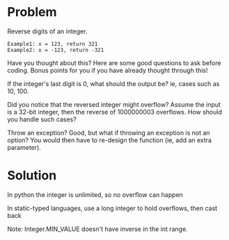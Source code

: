 Problem
===
Reverse digits of an integer.

	Example1: x = 123, return 321
	Example2: x = -123, return -321


Have you thought about this?
Here are some good questions to ask before coding. Bonus points for you if you have already thought through this!

If the integer's last digit is 0, what should the output be? ie, cases such as 10, 100.

Did you notice that the reversed integer might overflow? Assume the input is a 32-bit integer, then the reverse of 1000000003 overflows. How should you handle such cases?

Throw an exception? Good, but what if throwing an exception is not an option? You would then have to re-design the function (ie, add an extra parameter).

Solution
===

In python the integer is unlimited, so no overflow can happen

In static-typed languages, use a long integer to hold overflows, then cast back 

Note: Integer.MIN_VALUE doesn't have inverse in the int range.